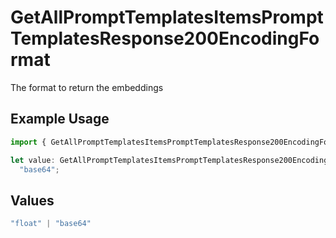 # GetAllPromptTemplatesItemsPromptTemplatesResponse200EncodingFormat

The format to return the embeddings

## Example Usage

```typescript
import { GetAllPromptTemplatesItemsPromptTemplatesResponse200EncodingFormat } from "orq-poc-typescript-multi-env-version/models/operations";

let value: GetAllPromptTemplatesItemsPromptTemplatesResponse200EncodingFormat =
  "base64";
```

## Values

```typescript
"float" | "base64"
```